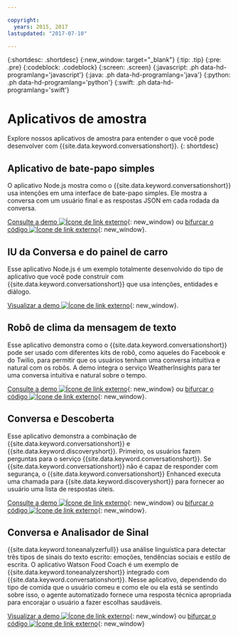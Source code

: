 ```yaml
---

copyright:
  years: 2015, 2017
lastupdated: "2017-07-10"

---
```


{:shortdesc: .shortdesc}
{:new_window: target="_blank"}
{:tip: .tip}
{:pre: .pre}
{:codeblock: .codeblock}
{:screen: .screen}
{:javascript: .ph data-hd-programlang='javascript'}
{:java: .ph data-hd-programlang='java'}
{:python: .ph data-hd-programlang='python'}
{:swift: .ph data-hd-programlang='swift'}

# Aplicativos de amostra

Explore nossos aplicativos de amostra para entender o que você pode desenvolver com {{site.data.keyword.conversationshort}}.
{: shortdesc}

## Aplicativo de bate-papo simples

O aplicativo Node.js mostra como o {{site.data.keyword.conversationshort}} usa intenções em uma interface de bate-papo simples. Ele mostra a conversa com um usuário final e as respostas JSON em cada rodada da conversa.

[Consulte a demo ![Ícone de link externo](../../icons/launch-glyph.svg "Ícone de link externo")](http://conversation-simple.mybluemix.net/){: new_window} ou [bifurcar o código ![Ícone de link externo](../../icons/launch-glyph.svg "Ícone de link externo")](https://github.com/watson-developer-cloud/conversation-simple){: new_window}.

## IU da Conversa e do painel de carro

Esse aplicativo Node.js é um exemplo totalmente desenvolvido do tipo de aplicativo que você pode construir com {{site.data.keyword.conversationshort}} que usa intenções, entidades e diálogo.

[Visualizar a demo ![Ícone de link externo](../../icons/launch-glyph.svg "Ícone de link externo")](https://conversation-demo.mybluemix.net/){: new_window}.

## Robô de clima da mensagem de texto

Esse aplicativo demonstra como o {{site.data.keyword.conversationshort}} pode ser usado com diferentes kits de robô, como aqueles do Facebook e do Twilio, para permitir que os usuários tenham uma conversa intuitiva e natural com os robôs. A demo integra o serviço WeatherInsights para ter uma conversa intuitiva e natural sobre o tempo.

 [Consulte a demo ![Ícone de link externo](../../icons/launch-glyph.svg "Ícone de link externo")](https://text-bot.mybluemix.net/ ){: new_window} ou [bifurcar o código ![Ícone de link externo](../../icons/launch-glyph.svg "Ícone de link externo")](https://github.com/watson-developer-cloud/text-bot){: new_window}.

## Conversa e Descoberta

Esse aplicativo demonstra a combinação de {{site.data.keyword.conversationshort}} e {{site.data.keyword.discoveryshort}}. Primeiro, os usuários fazem perguntas para o serviço {{site.data.keyword.conversationshort}}. Se {{site.data.keyword.conversationshort}} não é capaz de responder com segurança, o {{site.data.keyword.conversationshort}} Enhanced executa uma chamada para {{site.data.keyword.discoveryshort}} para fornecer ao usuário uma lista de respostas úteis.

[Consulte a demo ![Ícone de link externo](../../icons/launch-glyph.svg "Ícone de link externo")](https://conversation-with-discovery-within-ui.mybluemix.net/){: new_window} ou [bifurcar o código ![Ícone de link externo](../../icons/launch-glyph.svg "Ícone de link externo")](https://github.com/watson-developer-cloud/conversation-enhanced){: new_window}.

## Conversa e Analisador de Sinal

{{site.data.keyword.toneanalyzerfull}} usa análise linguística para detectar três tipos de sinais do texto escrito: emoções, tendências sociais e estilo de escrita. O aplicativo Watson Food Coach é um exemplo de {{site.data.keyword.toneanalyzershort}} integrado com {{site.data.keyword.conversationshort}}. Nesse aplicativo, dependendo do tipo de comida que o usuário comeu e como ele ou ela está se sentindo sobre isso, o agente automatizado fornece uma resposta técnica apropriada para encorajar o usuário a fazer escolhas saudáveis.

[Visualizar a demo ![Ícone de link externo](../../icons/launch-glyph.svg "Ícone de link externo")](https://food-coach.mybluemix.net/){: new_window} ou [bifurcar o código ![Ícone de link externo](../../icons/launch-glyph.svg "Ícone de link externo")](https://github.com/watson-developer-cloud/food-coach){: new_window}

